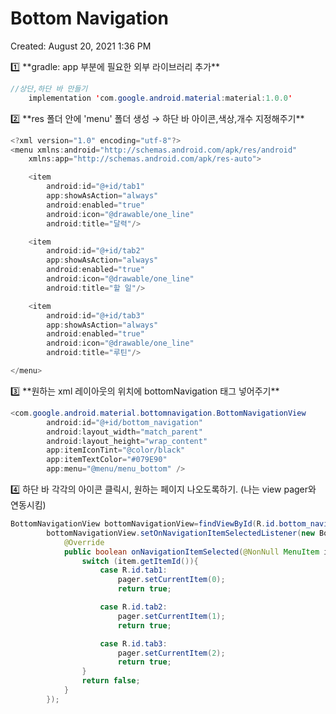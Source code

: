 # Bottom Navigation

Created: August 20, 2021 1:36 PM

<aside>
1️⃣ **gradle: app 부분에 필요한 외부 라이브러리 추가**

</aside>

```java
//상단,하단 바 만들기
    implementation 'com.google.android.material:material:1.0.0'
```

<aside>
2️⃣ **res 폴더 안에 'menu' 폴더 생성 → 하단 바 아이콘,색상,개수 지정해주기**

</aside>

```java
<?xml version="1.0" encoding="utf-8"?>
<menu xmlns:android="http://schemas.android.com/apk/res/android"
    xmlns:app="http://schemas.android.com/apk/res-auto">

    <item
        android:id="@+id/tab1"
        app:showAsAction="always"
        android:enabled="true"
        android:icon="@drawable/one_line"
        android:title="달력"/>

    <item
        android:id="@+id/tab2"
        app:showAsAction="always"
        android:enabled="true"
        android:icon="@drawable/one_line"
        android:title="할 일"/>

    <item
        android:id="@+id/tab3"
        app:showAsAction="always"
        android:enabled="true"
        android:icon="@drawable/one_line"
        android:title="루틴"/>

</menu>
```

<aside>
3️⃣ **원하는 xml 레이아웃의 위치에 bottomNavigation 태그 넣어주기**

</aside>

```java
<com.google.android.material.bottomnavigation.BottomNavigationView
        android:id="@+id/bottom_navigation"
        android:layout_width="match_parent"
        android:layout_height="wrap_content"
        app:itemIconTint="@color/black"
        app:itemTextColor="#079E90"
        app:menu="@menu/menu_bottom" />
```

<aside>
4️⃣ 하단 바 각각의 아이콘 클릭시, 원하는 페이지 나오도록하기. (나는 view pager와 연동시킴)

</aside>

```java
BottomNavigationView bottomNavigationView=findViewById(R.id.bottom_navigation);
        bottomNavigationView.setOnNavigationItemSelectedListener(new BottomNavigationView.OnNavigationItemSelectedListener() {
            @Override
            public boolean onNavigationItemSelected(@NonNull MenuItem item) {
                switch (item.getItemId()){
                    case R.id.tab1:
                        pager.setCurrentItem(0);
                        return true;

                    case R.id.tab2:
                        pager.setCurrentItem(1);
                        return true;

                    case R.id.tab3:
                        pager.setCurrentItem(2);
                        return true;
                }
                return false;
            }
        });
```